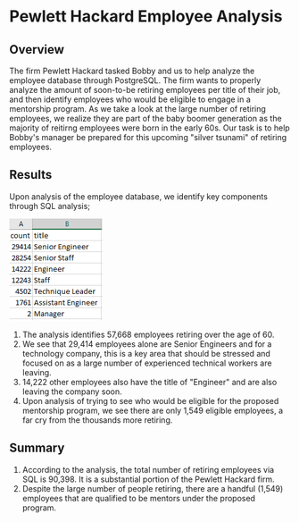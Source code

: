 # Pewlett Hackard Employee Analysis

## Overview

The firm Pewlett Hackard tasked Bobby and us to help analyze the employee database through PostgreSQL. The firm wants to properly analyze the amount of soon-to-be retiring employees per title of their job, and then identify employees who would be eligible to engage in a mentorship program. As we take a look at the large number of retiring employees, we realize they are part of the baby boomer generation as the majority of reitirng employees were born in the early 60s. Our task is to help Bobby's manager be prepared for this upcoming "silver tsunami" of retiring employees.

## Results

Upon analysis of the employee database, we identify key components through SQL analysis;

![](Queries/Retiring_Employees.PNG)

1. The analysis identifies 57,668 employees retiring over the age of 60.
2. We see that 29,414 employees alone are Senior Engineers and for a technology company, this is a key area that should be stressed and focused on as a large number of experienced technical workers are leaving.
3. 14,222 other employees also have the title of "Engineer" and are also leaving the company soon.
4. Upon analysis of trying to see who would be eligible for the proposed mentorship program, we see there are only 1,549 eligible employees, a far cry from the thousands more retiring.

## Summary

1. According to the analysis, the total number of retiring employees via SQL is 90,398. It is a substantial portion of the Pewlett Hackard firm.
2. Despite the large number of people retiring, there are a handful (1,549) employees that are qualified to be mentors under the proposed program.
